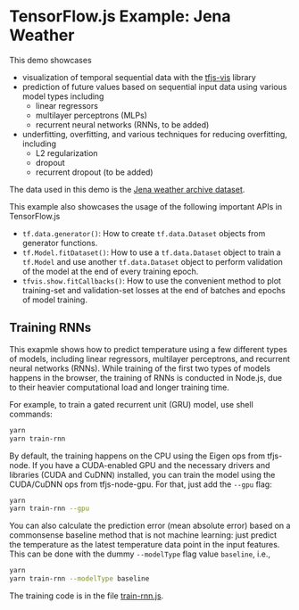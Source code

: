 # TensorFlow.js Example: Jena Weather

This demo showcases
- visualization of temporal sequential data with the
  [tfjs-vis](https://www.npmjs.com/package/@tensorflow/tfjs-vis) library
- prediction of future values based on sequential input data using
  various model types including
  - linear regressors
  - multilayer perceptrons (MLPs)
  - recurrent neural networks (RNNs, to be added)
- underfitting, overfitting, and various techniques for reducing overfitting, including
  - L2 regularization
  - dropout
  - recurrent dropout (to be added)

The data used in this demo is the
[Jena weather archive dataset](https://www.kaggle.com/pankrzysiu/weather-archive-jena).

This example also showcases the usage of the following important APIs in
TensorFlow.js

- `tf.data.generator()`: How to create `tf.data.Dataset` objects from generator
  functions.
- `tf.Model.fitDataset()`: How to use a `tf.data.Dataset` object to train a
  `tf.Model` and use another `tf.data.Dataset` object to perform validation
  of the model at the end of every training epoch.
- `tfvis.show.fitCallbacks()`: How to use the convenient method to plot
  training-set and validation-set losses at the end of batches and epochs of
  model training.

## Training RNNs

This exapmle shows how to predict temperature using a few different types of
models, including linear regressors, multilayer perceptrons, and recurrent
neural networks (RNNs). While training of the first two types of models
happens in the browser, the training of RNNs is conducted in Node.js, due to
their heavier computational load and longer training time.

For example, to train a gated recurrent unit (GRU) model, use shell commands:

```sh
yarn
yarn train-rnn
```

By default, the training happens on the CPU using the Eigen ops from tfjs-node.
If you have a CUDA-enabled GPU and the necessary drivers and libraries (CUDA and
CuDNN) installed, you can train the model using the CUDA/CuDNN ops from
tfjs-node-gpu. For that, just add the `--gpu` flag:

```sh
yarn
yarn train-rnn --gpu
```

You can also calculate the prediction error (mean absolute error) based on a
commonsense baseline method that is not machine learning: just predict the
temperature as the latest temperature data point in the input features.
This can be done with the dummy `--modelType` flag value `baseline`, i.e.,

```sh
yarn
yarn train-rnn --modelType baseline
```

The training code is in the file [train-rnn.js](./train-rnn.js).
